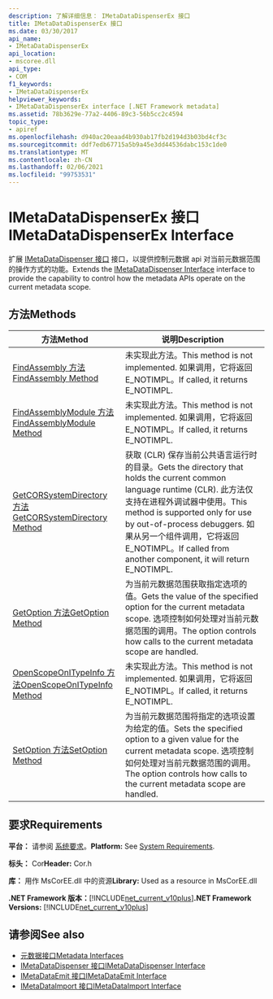 ```yaml
---
description: 了解详细信息： IMetaDataDispenserEx 接口
title: IMetaDataDispenserEx 接口
ms.date: 03/30/2017
api_name:
- IMetaDataDispenserEx
api_location:
- mscoree.dll
api_type:
- COM
f1_keywords:
- IMetaDataDispenserEx
helpviewer_keywords:
- IMetaDataDispenserEx interface [.NET Framework metadata]
ms.assetid: 78b3629e-77a2-4406-89c3-56b5cc2c4594
topic_type:
- apiref
ms.openlocfilehash: d940ac20eaad4b930ab17fb2d194d3b03bd4cf3c
ms.sourcegitcommit: ddf7edb67715a5b9a45e3dd44536dabc153c1de0
ms.translationtype: MT
ms.contentlocale: zh-CN
ms.lasthandoff: 02/06/2021
ms.locfileid: "99753531"
---
```

# <a name="imetadatadispenserex-interface"></a><span data-ttu-id="c98b2-103">IMetaDataDispenserEx 接口</span><span class="sxs-lookup"><span data-stu-id="c98b2-103">IMetaDataDispenserEx Interface</span></span>

<span data-ttu-id="c98b2-104">扩展 [IMetaDataDispenser 接口](imetadatadispenser-interface.md) 接口，以提供控制元数据 api 对当前元数据范围的操作方式的功能。</span><span class="sxs-lookup"><span data-stu-id="c98b2-104">Extends the [IMetaDataDispenser Interface](imetadatadispenser-interface.md) interface to provide the capability to control how the metadata APIs operate on the current metadata scope.</span></span>  
  
## <a name="methods"></a><span data-ttu-id="c98b2-105">方法</span><span class="sxs-lookup"><span data-stu-id="c98b2-105">Methods</span></span>  
  
|<span data-ttu-id="c98b2-106">方法</span><span class="sxs-lookup"><span data-stu-id="c98b2-106">Method</span></span>|<span data-ttu-id="c98b2-107">说明</span><span class="sxs-lookup"><span data-stu-id="c98b2-107">Description</span></span>|  
|------------|-----------------|  
|[<span data-ttu-id="c98b2-108">FindAssembly 方法</span><span class="sxs-lookup"><span data-stu-id="c98b2-108">FindAssembly Method</span></span>](imetadatadispenserex-findassembly-method.md)|<span data-ttu-id="c98b2-109">未实现此方法。</span><span class="sxs-lookup"><span data-stu-id="c98b2-109">This method is not implemented.</span></span> <span data-ttu-id="c98b2-110">如果调用，它将返回 E_NOTIMPL。</span><span class="sxs-lookup"><span data-stu-id="c98b2-110">If called, it returns E_NOTIMPL.</span></span>|  
|[<span data-ttu-id="c98b2-111">FindAssemblyModule 方法</span><span class="sxs-lookup"><span data-stu-id="c98b2-111">FindAssemblyModule Method</span></span>](imetadatadispenserex-findassemblymodule-method.md)|<span data-ttu-id="c98b2-112">未实现此方法。</span><span class="sxs-lookup"><span data-stu-id="c98b2-112">This method is not implemented.</span></span> <span data-ttu-id="c98b2-113">如果调用，它将返回 E_NOTIMPL。</span><span class="sxs-lookup"><span data-stu-id="c98b2-113">If called, it returns E_NOTIMPL.</span></span>|  
|[<span data-ttu-id="c98b2-114">GetCORSystemDirectory 方法</span><span class="sxs-lookup"><span data-stu-id="c98b2-114">GetCORSystemDirectory Method</span></span>](imetadatadispenserex-getcorsystemdirectory-method.md)|<span data-ttu-id="c98b2-115">获取 (CLR) 保存当前公共语言运行时的目录。</span><span class="sxs-lookup"><span data-stu-id="c98b2-115">Gets the directory that holds the current common language runtime (CLR).</span></span> <span data-ttu-id="c98b2-116">此方法仅支持在进程外调试器中使用。</span><span class="sxs-lookup"><span data-stu-id="c98b2-116">This method is supported only for use by out-of-process debuggers.</span></span> <span data-ttu-id="c98b2-117">如果从另一个组件调用，它将返回 E_NOTIMPL。</span><span class="sxs-lookup"><span data-stu-id="c98b2-117">If called from another component, it will return E_NOTIMPL.</span></span>|  
|[<span data-ttu-id="c98b2-118">GetOption 方法</span><span class="sxs-lookup"><span data-stu-id="c98b2-118">GetOption Method</span></span>](imetadatadispenserex-getoption-method.md)|<span data-ttu-id="c98b2-119">为当前元数据范围获取指定选项的值。</span><span class="sxs-lookup"><span data-stu-id="c98b2-119">Gets the value of the specified option for the current metadata scope.</span></span> <span data-ttu-id="c98b2-120">选项控制如何处理对当前元数据范围的调用。</span><span class="sxs-lookup"><span data-stu-id="c98b2-120">The option controls how calls to the current metadata scope are handled.</span></span>|  
|[<span data-ttu-id="c98b2-121">OpenScopeOnITypeInfo 方法</span><span class="sxs-lookup"><span data-stu-id="c98b2-121">OpenScopeOnITypeInfo Method</span></span>](imetadatadispenserex-openscopeonitypeinfo-method.md)|<span data-ttu-id="c98b2-122">未实现此方法。</span><span class="sxs-lookup"><span data-stu-id="c98b2-122">This method is not implemented.</span></span> <span data-ttu-id="c98b2-123">如果调用，它将返回 E_NOTIMPL。</span><span class="sxs-lookup"><span data-stu-id="c98b2-123">If called, it returns E_NOTIMPL.</span></span>|  
|[<span data-ttu-id="c98b2-124">SetOption 方法</span><span class="sxs-lookup"><span data-stu-id="c98b2-124">SetOption Method</span></span>](imetadatadispenserex-setoption-method.md)|<span data-ttu-id="c98b2-125">为当前元数据范围将指定的选项设置为给定的值。</span><span class="sxs-lookup"><span data-stu-id="c98b2-125">Sets the specified option to a given value for the current metadata scope.</span></span> <span data-ttu-id="c98b2-126">选项控制如何处理对当前元数据范围的调用。</span><span class="sxs-lookup"><span data-stu-id="c98b2-126">The option controls how calls to the current metadata scope are handled.</span></span>|  
  
## <a name="requirements"></a><span data-ttu-id="c98b2-127">要求</span><span class="sxs-lookup"><span data-stu-id="c98b2-127">Requirements</span></span>  

 <span data-ttu-id="c98b2-128">**平台：** 请参阅 [系统要求](../../get-started/system-requirements.md)。</span><span class="sxs-lookup"><span data-stu-id="c98b2-128">**Platform:** See [System Requirements](../../get-started/system-requirements.md).</span></span>  
  
 <span data-ttu-id="c98b2-129">**标头：** Cor</span><span class="sxs-lookup"><span data-stu-id="c98b2-129">**Header:** Cor.h</span></span>  
  
 <span data-ttu-id="c98b2-130">**库：** 用作 MsCorEE.dll 中的资源</span><span class="sxs-lookup"><span data-stu-id="c98b2-130">**Library:** Used as a resource in MsCorEE.dll</span></span>  
  
 <span data-ttu-id="c98b2-131">**.NET Framework 版本：**[!INCLUDE[net_current_v10plus](../../../../includes/net-current-v10plus-md.md)]</span><span class="sxs-lookup"><span data-stu-id="c98b2-131">**.NET Framework Versions:** [!INCLUDE[net_current_v10plus](../../../../includes/net-current-v10plus-md.md)]</span></span>  
  
## <a name="see-also"></a><span data-ttu-id="c98b2-132">请参阅</span><span class="sxs-lookup"><span data-stu-id="c98b2-132">See also</span></span>

- [<span data-ttu-id="c98b2-133">元数据接口</span><span class="sxs-lookup"><span data-stu-id="c98b2-133">Metadata Interfaces</span></span>](metadata-interfaces.md)
- [<span data-ttu-id="c98b2-134">IMetaDataDispenser 接口</span><span class="sxs-lookup"><span data-stu-id="c98b2-134">IMetaDataDispenser Interface</span></span>](imetadatadispenser-interface.md)
- [<span data-ttu-id="c98b2-135">IMetaDataEmit 接口</span><span class="sxs-lookup"><span data-stu-id="c98b2-135">IMetaDataEmit Interface</span></span>](imetadataemit-interface.md)
- [<span data-ttu-id="c98b2-136">IMetaDataImport 接口</span><span class="sxs-lookup"><span data-stu-id="c98b2-136">IMetaDataImport Interface</span></span>](imetadataimport-interface.md)
